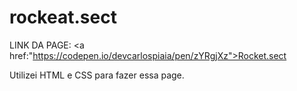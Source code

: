 # rockeat.sect


 LINK DA PAGE: <a href:"https://codepen.io/devcarlospiaia/pen/zYRgjXz">Rocket.sect</a>
 
Utilizei HTML e CSS para fazer essa page.
